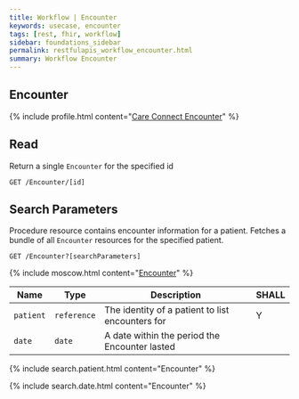 ```yaml
---
title: Workflow | Encounter
keywords: usecase, encounter
tags: [rest, fhir, workflow]
sidebar: foundations_sidebar
permalink: restfulapis_workflow_encounter.html
summary: Workflow Encounter
---
```


## Encounter ##

{% include profile.html content="[Care Connect Encounter](http://www.interopen.org/candidate-profiles/care-connect/CareConnect-Encounter-1.html)" %}

## Read ##

Return a single `Encounter` for the specified id

```http
GET /Encounter/[id]
```

## Search Parameters ##

Procedure resource contains encounter information for a patient. Fetches a bundle of all `Encounter` resources for the specified patient.

```http
GET /Encounter?[searchParameters]
```

{% include moscow.html content="[Encounter](https://www.hl7.org/fhir/DSTU2/encounter.html#search)" %}

| Name | Type | Description | SHALL |
|------|------|-------------|-------|
| `patient` | `reference` | The identity of a patient to list encounters for | Y |
| `date` | `date` | A date within the period the Encounter lasted | |

{% include search.patient.html content="Encounter" %}

{% include search.date.html content="Encounter" %}
